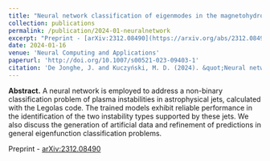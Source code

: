 ```yaml
---
title: "Neural network classification of eigenmodes in the magnetohydrodynamic spectroscopy code Legolas"
collection: publications
permalink: /publication/2024-01-neuralnetwork
excerpt: "Preprint - [arXiv:2312.08490](https://arxiv.org/abs/2312.08490)"
date: 2024-01-16
venue: 'Neural Computing and Applications'
paperurl: 'http://doi.org/10.1007/s00521-023-09403-1'
citation: 'De Jonghe, J. and Kuczyński, M. D. (2024). &quot;Neural network classification of eigenmodes in the magnetohydrodynamic spectroscopy code Legolas.&quot; <i>Neural. Comput. Appl</i>.'
---
```


__Abstract.__ A neural network is employed to address a non-binary classification problem of plasma instabilities in astrophysical jets, calculated with the Legolas code. The trained models exhibit reliable performance in the identification of the two instability types supported by these jets. We also discuss the generation of artificial data and refinement of predictions in general eigenfunction classification problems.

Preprint - [arXiv:2312.08490](https://arxiv.org/abs/2312.08490)
